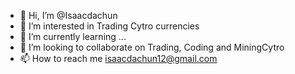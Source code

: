 - 👋 Hi, I’m @Isaacdachun
- 👀 I’m interested in Trading Cytro currencies 
- 🌱 I’m currently learning ...
- 💞️ I’m looking to collaborate on Trading, Coding and MiningCytro
- 📫 How to reach me isaacdachun12@gmail.com

<!---
Isaacdachun/Isaacdachun is a ✨ special ✨ repository because its `README.md` (this file) appears on your GitHub profile.
You can click the Preview link to take a look at your changes.
--->
